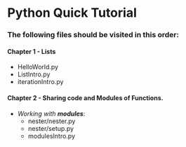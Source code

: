 # Python Quick Tutorial

### The following files should be visited in this order:

#### Chapter 1 - Lists
- HelloWorld.py
- ListIntro.py
- iterationIntro.py
#### Chapter 2 - Sharing code and Modules of Functions. 
- _Working with **modules**_:
    - nester/nester.py
    - nester/setup.py
    - modulesIntro.py